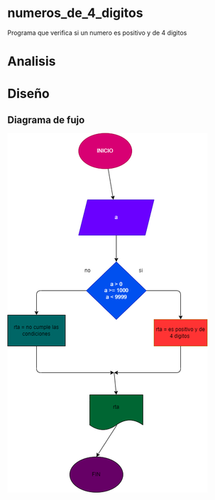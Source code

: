 # numeros_de_4_digitos
Programa que verifica si un numero es positivo y de 4 digitos

# Analisis

# Diseño

## Diagrama de fujo
![Diagrama de flujo](diagrama.png "diagrama de flujo")

